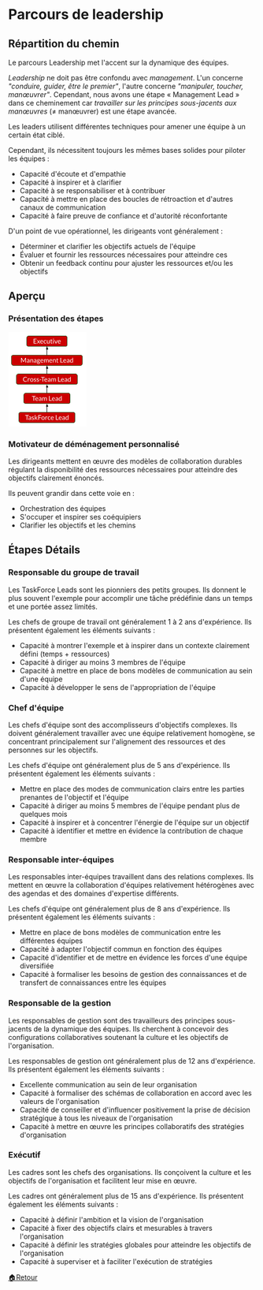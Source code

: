 # Parcours de leadership

## Répartition du chemin

Le parcours Leadership met l'accent sur la dynamique des équipes.

_Leadership_ ne doit pas être confondu avec _management_.
L'un concerne _"conduire, guider, être le premier"_, l'autre concerne _"manipuler, toucher, manœuvrer"_.
Cependant, nous avons une étape « Management Lead » dans ce cheminement car _travailler sur les principes sous-jacents aux manœuvres_ (≠ manœuvrer) est une étape avancée.

Les leaders utilisent différentes techniques pour amener une équipe à un certain état ciblé.

Cependant, ils nécessitent toujours les mêmes bases solides pour piloter les équipes :
- Capacité d'écoute et d'empathie
- Capacité à inspirer et à clarifier
- Capacité à se responsabiliser et à contribuer
- Capacité à mettre en place des boucles de rétroaction et d'autres canaux de communication
- Capacité à faire preuve de confiance et d'autorité réconfortante

D'un point de vue opérationnel, les dirigeants vont généralement :
- Déterminer et clarifier les objectifs actuels de l'équipe
- Évaluer et fournir les ressources nécessaires pour atteindre ces
- Obtenir un feedback continu pour ajuster les ressources et/ou les objectifs

## Aperçu

### Présentation des étapes

![Présentation des étapes du leadership](../images/steps-leadership.png)

### Motivateur de déménagement personnalisé

Les dirigeants mettent en œuvre des modèles de collaboration durables régulant la disponibilité des ressources nécessaires pour atteindre des objectifs clairement énoncés.

Ils peuvent grandir dans cette voie en :
- Orchestration des équipes
- S'occuper et inspirer ses coéquipiers
- Clarifier les objectifs et les chemins


## Étapes Détails

### Responsable du groupe de travail

Les TaskForce Leads sont les pionniers des petits groupes.
Ils donnent le plus souvent l'exemple pour accomplir une tâche prédéfinie dans un temps et une portée assez limités.

Les chefs de groupe de travail ont généralement 1 à 2 ans d'expérience.
Ils présentent également les éléments suivants :
- Capacité à montrer l'exemple et à inspirer dans un contexte clairement défini (temps + ressources)
- Capacité à diriger au moins 3 membres de l'équipe
- Capacité à mettre en place de bons modèles de communication au sein d'une équipe
- Capacité à développer le sens de l'appropriation de l'équipe


### Chef d'équipe

Les chefs d'équipe sont des accomplisseurs d'objectifs complexes.
Ils doivent généralement travailler avec une équipe relativement homogène, se concentrant principalement sur l'alignement des ressources et des personnes sur les objectifs.

Les chefs d'équipe ont généralement plus de 5 ans d'expérience.
Ils présentent également les éléments suivants :
- Mettre en place des modes de communication clairs entre les parties prenantes de l'objectif et l'équipe
- Capacité à diriger au moins 5 membres de l'équipe pendant plus de quelques mois
- Capacité à inspirer et à concentrer l'énergie de l'équipe sur un objectif
- Capacité à identifier et mettre en évidence la contribution de chaque membre


### Responsable inter-équipes

Les responsables inter-équipes travaillent dans des relations complexes.
Ils mettent en œuvre la collaboration d'équipes relativement hétérogènes avec des agendas et des domaines d'expertise différents.

Les chefs d'équipe ont généralement plus de 8 ans d'expérience.
Ils présentent également les éléments suivants :
- Mettre en place de bons modèles de communication entre les différentes équipes
- Capacité à adapter l'objectif commun en fonction des équipes
- Capacité d'identifier et de mettre en évidence les forces d'une équipe diversifiée
- Capacité à formaliser les besoins de gestion des connaissances et de transfert de connaissances entre les équipes


### Responsable de la gestion

Les responsables de gestion sont des travailleurs des principes sous-jacents de la dynamique des équipes.
Ils cherchent à concevoir des configurations collaboratives soutenant la culture et les objectifs de l'organisation.

Les responsables de gestion ont généralement plus de 12 ans d'expérience.
Ils présentent également les éléments suivants :
- Excellente communication au sein de leur organisation
- Capacité à formaliser des schémas de collaboration en accord avec les valeurs de l'organisation
- Capacité de conseiller et d'influencer positivement la prise de décision stratégique à tous les niveaux de l'organisation
- Capacité à mettre en œuvre les principes collaboratifs des stratégies d'organisation


### Exécutif

Les cadres sont les chefs des organisations.
Ils conçoivent la culture et les objectifs de l'organisation et facilitent leur mise en œuvre.

Les cadres ont généralement plus de 15 ans d'expérience.
Ils présentent également les éléments suivants :
- Capacité à définir l'ambition et la vision de l'organisation
- Capacité à fixer des objectifs clairs et mesurables à travers l'organisation
- Capacité à définir les stratégies globales pour atteindre les objectifs de l'organisation
- Capacité à superviser et à faciliter l'exécution de stratégies



[🏠Retour](../README_fr.md)
